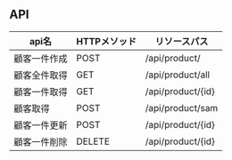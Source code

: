## API
|api名|HTTPメソッド|リソースパス|
|---|---|---|
|顧客一件作成|POST|/api/product/|
|顧客全件取得|GET|/api/product/all|
|顧客一件取得|GET|/api/product/{id}|
|顧客取得|POST|/api/product/sam|
|顧客一件更新|POST|/api/product/{id}|
|顧客一件削除|DELETE|/api/product/{id}|
